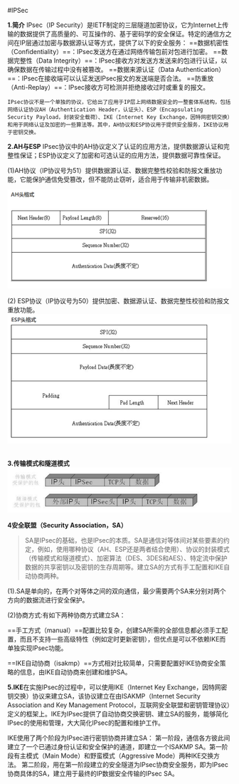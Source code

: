 #IPSec



**1.简介**
IPsec（IP Security）是IETF制定的三层隧道加密协议，它为Internet上传输的数据提供了高质量的、可互操作的、基于密码学的安全保证。特定的通信方之间在IP层通过加密与数据源认证等方式，提供了以下的安全服务：
==数据机密性（Confidentiality）==：IPsec发送方在通过网络传输包前对包进行加密。
==数据完整性（Data Integrity）==：IPsec接收方对发送方发送来的包进行认证，以确保数据在传输过程中没有被篡改。
==数据来源认证（Data Authentication）==：IPsec在接收端可以认证发送IPsec报文的发送端是否合法。
==防重放（Anti-Replay）==：IPsec接收方可检测并拒绝接收过时或重复的报文。

	IPsec协议不是一个单独的协议，它给出了应用于IP层上网络数据安全的一整套体系结构，包括网络认证协议AH（Authentication Header，认证头）、ESP（Encapsulating Security Payload，封装安全载荷）、IKE（Internet Key Exchange，因特网密钥交换）和用于网络认证及加密的一些算法等。其中，AH协议和ESP协议用于提供安全服务，IKE协议用于密钥交换。


**2.AH与ESP**
IPsec协议中的AH协议定义了认证的应用方法，提供数据源认证和完整性保证；ESP协议定义了加密和可选认证的应用方法，提供数据可靠性保证。  

(1)AH协议（IP协议号为51）提供数据源认证、数据完整性校验和防报文重放功能，它能保护通信免受篡改，但不能防止窃听，适合用于传输非机密数据。

![](../images/49.png)


(2) ESP协议（IP协议号为50）提供加密、数据源认证、数据完整性校验和防报文重放功能。
 
![](../images/50.png) 

**3.传输模式和隧道模式**
![](../images/51.png)


**4安全联盟（Security Association，SA）**

>SA是IPsec的基础，也是IPsec的本质。SA是通信对等体间对某些要素的约定，例如，使用哪种协议（AH、ESP还是两者结合使用）、协议的封装模式（传输模式和隧道模式）、加密算法（DES、3DES和AES）、特定流中保护数据的共享密钥以及密钥的生存周期等。建立SA的方式有手工配置和IKE自动协商两种。 

(1).SA是单向的，在两个对等体之间的双向通信，最少需要两个SA来分别对两个方向的数据流进行安全保护。

(2)协商方式:有如下两种协商方式建立SA：

==手工方式（manual）==配置比较复杂，创建SA所需的全部信息都必须手工配置，而且不支持一些高级特性（例如定时更新密钥），但优点是可以不依赖IKE而单独实现IPsec功能。

==IKE自动协商（isakmp）==方式相对比较简单，只需要配置好IKE协商安全策略的信息，由IKE自动协商来创建和维护SA。


**5.IKE**在实施IPsec的过程中，可以使用IKE（Internet Key Exchange，因特网密钥交换）协议来建立SA，该协议建立在由ISAKMP（Internet Security Association and Key Management Protocol，互联网安全联盟和密钥管理协议）定义的框架上。IKE为IPsec提供了自动协商交换密钥、建立SA的服务，能够简化IPsec的使用和管理，大大简化IPsec的配置和维护工作。

IKE使用了两个阶段为IPsec进行密钥协商并建立SA：
第一阶段，通信各方彼此间建立了一个已通过身份认证和安全保护的通道，即建立一个ISAKMP SA。第一阶段有主模式（Main Mode）和野蛮模式（Aggressive Mode）两种IKE交换方法。
第二阶段，用在第一阶段建立的安全隧道为IPsec协商安全服务，即为IPsec协商具体的SA，建立用于最终的IP数据安全传输的IPsec SA。
